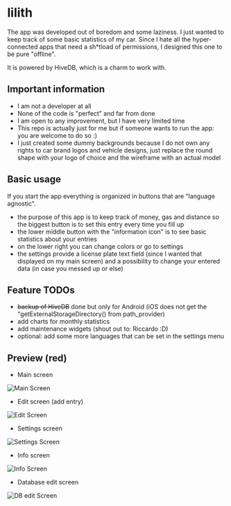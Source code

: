 # lilith

The app was developed out of boredom and some laziness. I just wanted to keep track of some basic statistics of my car.
Since I hate all the hyper-connected apps that need a sh*tload of permissions, I designed this one to be pure "offline".

It is powered by HiveDB, which is a charm to work with.

## Important information

 - I am not a developer at all
 - None of the code is "perfect" and far from done
 - I am open to any improvement, but I have very limited time
 - This repo is actually just for me but if someone wants to run the app: you are welcome to do so :)
 - I just created some dummy backgrounds because I do not own any rights to car brand logos and vehicle designs, just replace the round shape with your logo of choice and the wireframe with an actual model

## Basic usage

If you start the app everything is organized in buttons that are "language agnostic".

- the purpose of this app is to keep track of money, gas and distance so the biggest button is to set this entry every time you fill up
- the lower middle button with the "information icon" is to see basic statistics about your entries
- on the lower right you can change colors or go to settings
- the settings provide a license plate text field (since I wanted that displayed on my main screen) and a possibility to change your entered data (in case you messed up or else)

## Feature TODOs

- ~~backup of HiveDB~~ done but only for Android (iOS does not get the "getExternalStorageDirectory() from path_provider)
- add charts for monthly statistics
- add maintenance widgets (shout out to: Riccardo :D)
- optional: add some more languages that can be set in the settings menu

## Preview (red)

- Main screen

![Main Screen](screenshots/main-screen.png)

 - Edit screen (add entry)

![Edit Screen](screenshots/entry-screen.png)

- Settings screen

![Settings Screen](screenshots/settings-screen.png)

 - Info screen

 ![Info Screen](screenshots/info-screen.png)

 - Database edit screen

 ![DB edit Screen](screenshots/edit-db-screen.png)